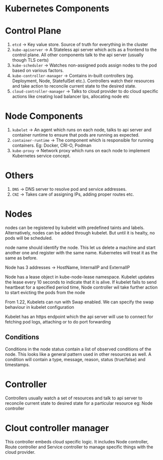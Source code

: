 # Kubernetes Components

# Control Plane

1. `etcd` -> Key value store. Source of truth for everything in the cluster
1. `kube-apiserver` -> A Stateless api server which acts as a frontend to the control plane.
  All other components talk to the api server (usually though TLS certs)
1. `kube-scheduler` -> Watches non-assigned pods assign nodes to the pod based on various factors.
1. `kube-controller-manager` -> Contains in-built controllers (eg. Deployment, Node, StatefulSet etc.). Controllers watch their
 resources and take action to reconcile current state to the desired state.
1. `cloud-controller-manager` -> Talks to cloud provider to do cloud specific actions like creating load balancer Ips, allocating node etc

# Node Components

1. `kubelet` -> An agent which runs on each node, talks to api server and container runtime to ensure that pods are running
as expected.
1. `container-runtime` -> The component which is responsible for running containers. Eg: Docker, CRI-O, Podman
1. `kube-proxy` -> Network proxy which runs on each node to implement Kubernetes service concept.

# Others

1. `DNS` -> DNS server to resolve pod and service addresses.
1. `CNI` -> Takes care of assigning IPs, adding proper routes etc.


# Nodes

nodes can be registered by kubelet with predefined taints and labels.
Alternatively, nodes can be added through kubelet. But until it is healty, no pods will be scheduled.

node name should identify the node. This let us delete a machine and start another one and register with the same name. Kubernetes will treat it as the same as before.

Node has 3 addresses -> HostName, InternalIP and ExternalIP

Node has a lease object in kube-node-lease namespace. Kubelet updates
the lease every 10 seconds to indicate that it is alive. If kubelet fails
to send heartbeat for a specified period time, Node controller wil take 
further action to start evicting the pods from the node

From 1.22, Kubelets can run with Swap enabled. We can specify the
swap behaviour in kubelet configuration

Kubelet has an https endpoint which the api server will use to connect
for fetching pod logs, attaching or to do port forwarding

## Conditions

Conditions in the node status contain a list of observed conditions of the node.
This looks like a general pattern used in other resources as well.
A condition will contain a type, message, reason, status (true/false) and timestamps.


# Controller

Controllers usually watch a set of resources and talk to api server
to reconcile current state to desired state for a particular resource
eg: Node controller

# Clout controller manager

This controller embeds cloud specific logic. It includes Node controller,
Route controller and Service controller to manage specific things
with the cloud provider.

